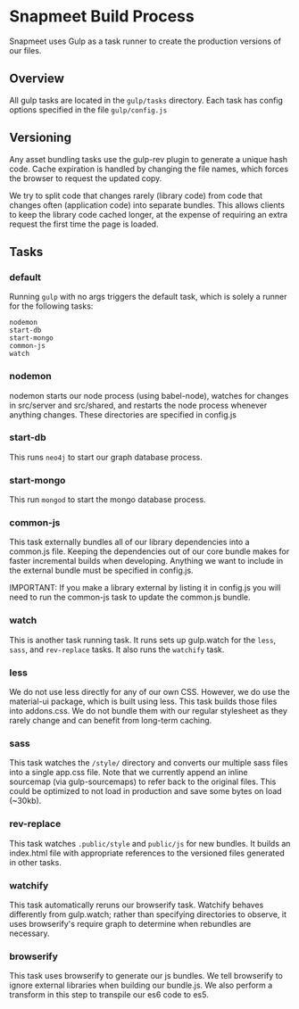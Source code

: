# Snapmeet Build Process
Snapmeet uses Gulp as a task runner to create the production versions of our files.

## Overview
All gulp tasks are located in the `gulp/tasks` directory. Each task has config options specified in the file `gulp/config.js`

## Versioning
Any asset bundling tasks use the gulp-rev plugin to generate a unique hash code. Cache expiration is handled by changing the file names, which forces the browser to request the updated copy.

We try to split code that changes rarely (library code) from code that changes often (application code) into separate bundles. This allows clients to keep the library code cached longer, at the expense of requiring an extra request the first time the page is loaded.

## Tasks

### default

Running `gulp` with no args triggers the default task, which is solely a runner for the following tasks: 

```
nodemon
start-db
start-mongo
common-js
watch
```

### nodemon
nodemon starts our node process (using babel-node), watches for changes in src/server and src/shared, and restarts the node process whenever anything changes.  These directories are specified in config.js

### start-db
This runs `neo4j` to start our graph database process.

### start-mongo
This run `mongod` to start the mongo database process.

### common-js
This task externally bundles all of our library dependencies into a common.js file. Keeping the dependencies out of our core bundle makes for faster incremental builds when developing. Anything we want to include in the external bundle must be specified in config.js.

IMPORTANT: If you make a library external by listing it in config.js you will need to run the common-js task to update the common.js bundle.

### watch
This is another task running task. It runs sets up gulp.watch for the `less`, `sass`, and `rev-replace` tasks. It also runs the `watchify` task.

### less
We do not use less directly for any of our own CSS. However, we do use the material-ui package, which is built using less.  This task builds those files into addons.css. We do not bundle them with our regular stylesheet as they rarely change and can benefit from long-term caching.

### sass
This task watches the `/style/` directory and converts our multiple sass files into a single app.css file. Note that we currently append an inline sourcemap (via gulp-sourcemaps) to refer back to the original files. This could be optimized to not load in production and save some bytes on load (~30kb).

### rev-replace
This task watches `.public/style` and `public/js` for new bundles. It builds an index.html file with appropriate references to the versioned files generated in other tasks.

### watchify
This task automatically reruns our browserify task. Watchify behaves differently from gulp.watch; rather than specifying directories to observe, it uses browserify's require graph to determine when rebundles are necessary.

### browserify
This task uses browserify to generate our js bundles. We tell browserify to ignore external libraries when building our bundle.js. We also perform a transform in this step to transpile our es6 code to es5.
